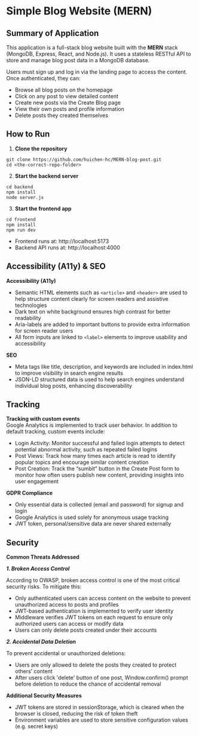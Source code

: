 # Simple Blog Website (MERN)

## Summary of Application

This application is a full-stack blog website built with the **MERN** stack (MongoDB, Express, React, and Node.js). It uses a stateless RESTful API to store and manage blog post data in a MongoDB database.

Users must sign up and log in via the landing page to access the content. Once authenticated, they can:

- Browse all blog posts on the homepage  
- Click on any post to view detailed content  
- Create new posts via the Create Blog page  
- View their own posts and profile information  
- Delete posts they created themselves


## How to Run

1. **Clone the repository**

```
git clone https://github.com/huichen-hc/MERN-blog-post.git
cd <the-correct-repo-folder>
```

2. **Start the backend server**
```
cd backend
npm install
node server.js
```

3. **Start the frontend app**
```
cd frontend
npm install
npm run dev
```
- Frontend runs at: http://localhost:5173
- Backend API runs at: http://localhost:4000

## Accessibility (A11y) & SEO

**Accessibility (A11y)**
- Semantic HTML elements such as `<article>` and `<header>` are used to help structure content clearly for screen readers and assistive technologies
- Dark text on white background ensures high contrast for better readability
- Aria-labels are added to important buttons to provide extra information for screen reader users
- All form inputs are linked to `<label>` elements to improve usability and accessibility

**SEO**
- Meta tags like title, description, and keywords are included in index.html to improve visibility in search engine results
- JSON-LD structured data is used to help search engines understand individual blog posts, enhancing discoverability

## Tracking
**Tracking with custom events**  
Google Analytics is implemented to track user behavior. In addition to default tracking, custom events include: 
- Login Activity: Monitor successful and failed login attempts to detect potential abnormal activity, such as repeated failed logins
- Post Views: Track how many times each article is read to identify popular topics and encourage similar content creation 
- Post Creation: Track the “sumbit” button in the Create Post form to monitor how often users publish new content, providing insights into user engagement

  
**GDPR Compliance**
- Only essential data is collected (email and password) for signup and login
- Google Analytics is used solely for anonymous usage tracking
- JWT token, personal/sensitive data are never shared externally

## Security
**Common Threats Addressed**

***1. Broken Access Control***

According to OWASP, broken access control is one of the most critical security risks. To mitigate this:
- Only authenticated users can access content on the website to prevent unauthorized access to posts and profiles
- JWT-based authentication is implemented to verify user identity 
- Middleware verifies JWT tokens on each request to ensure only authorized users can access or modify data
- Users can only delete posts created under their accounts

***2. Accidental Data Deletion***

To prevent accidental or unauthorized deletions:
- Users are only allowed to delete the posts they created to protect others’ content
- After users click 'delete' button of one post, Window.confirm() prompt before deletion to reduce the chance of accidental removal

**Additional Security Measures**
- JWT tokens are stored in sessionStorage, which is cleared when the browser is closed, reducing the risk of token theft
- Environment variables are used to store sensitive configuration values (e.g. secret keys)
